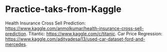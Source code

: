 # Practice-taks-from-Kaggle
Health Insurance Cross Sell Prediction: https://www.kaggle.com/anmolkumar/health-insurance-cross-sell-prediction.
Titantic: https://www.kaggle.com/c/titanic.
Car Price Regression: https://www.kaggle.com/adityadesai13/used-car-dataset-ford-and-mercedes.
